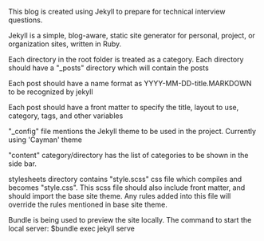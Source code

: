 This blog is created using Jekyll to prepare for technical interview questions.

Jekyll is a simple, blog-aware, static site generator for personal, project, or organization sites, written in Ruby.

Each directory in the root folder is treated as a category. Each directory should have a "\_posts" directory which will contain the posts

Each post should have a name format as YYYY-MM-DD-title.MARKDOWN to be recognized by jekyll

Each post should have a front matter to specify the title, layout to use, category, tags, and other variables

"\_config" file mentions the Jekyll theme to be used in the project. Currently using 'Cayman' theme

"content" category/directory has the list of categories to be shown in the side bar.

stylesheets directory contains "style.scss" css file which compiles and becomes "style.css". This scss file should also include front matter, and should import the base site theme.
Any rules added into this file will override the rules mentioned in base site theme.

Bundle is being used to preview the site locally. The command to start the local server:
$bundle exec jekyll serve
